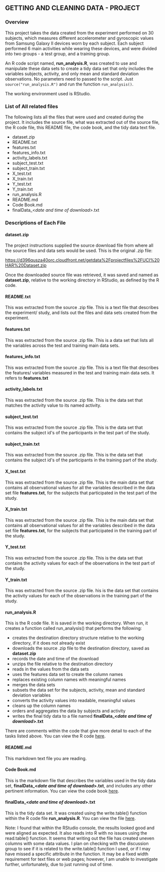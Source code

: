 ## GETTING AND CLEANING DATA - PROJECT

### Overview

This project takes the data created from the experiment performed on 30 subjects, which measures different accelerometer and gyroscopic values from Samsung Galaxy II devices worn by each subject.  Each subject performed 6 main activities while wearing these devices, and were divided into two groups - a test group, and a training group. 

An R code script named, **run_analysis.R**, was created to use and manipulate these data sets to create a tidy data set that only includes the variables subjects, activity, and only mean and standard deviation observations.  No parameters need to passed to the script.  Just ```source("run_analysis.R")``` and run the function ```run_analysis()```.

The working environment used is RStudio.

### List of All related files
The following lists all the files that were used and created during the project.  It includes the source file, what was extracted out of the source file, the R code file, this README file, the code book, and the tidy data text file.
- dataset.zip
- README.txt
- features.txt
- features_info.txt
- activity_labels.txt
- subject_test.txt
- subject_train.txt
- X_test.txt
- X_train.txt
- Y_test.txt
- Y_train.txt
- run_analysis.R
- README.md
- Code Book.md
- finalData_<*date and time of download*>.txt

### Descriptions of Each File

#### dataset.zip

The project instructions supplied the source download file from where all the source files and data sets would be used.  This is the original .zip file:

https://d396qusza40orc.cloudfront.net/getdata%2Fprojectfiles%2FUCI%20HAR%20Dataset.zip 

Once the downloaded source file was retrieved, it was saved and named as **dataset.zip**, relative to the working directory in RStudio, as defined by the R code.

#### README.txt

This was extracted from the source .zip file.  This is a text file that describes the experiment/ study, and lists out the files and data sets created from the experiment.

#### features.txt

This was extracted from the source .zip file. This is a data set that lists all the variables across the test and training main data sets.

#### features_info.txt

This was extracted from the source .zip file. This is a text file that describes the features/ variables measured in the test and training main data sets. It refers to **features.txt**

#### activity_labels.txt

This was extracted from the source .zip file. This is the data set that matches the activity value to its named activity.

#### subject_test.txt

This was extracted from the source .zip file.  This is the data set that contains the subject id's of the participants in the test part of the study.

#### subject_train.txt

This was extracted from the source .zip file. This is the data set that contains the subject id's of the participants in the training part of the study.

#### X_test.txt

This was extracted from the source .zip file. This is the main data set that contains all observational values for all the variables described in the data set file **features.txt**, for the subjects that participated in the test part of the study.

#### X_train.txt

This was extracted from the source .zip file. This is the main data set that contains all observational values for all the variables described in the data set file **features.txt**, for the subjects that participated in the training part of the study.

#### Y_test.txt

This was extracted from the source .zip file. This is the data set that contains the activity values for each of the observations in the test part of the study.

#### Y_train.txt

This was extracted from the source .zip file. his is the data set that contains the activity values for each of the observations in the training part of the study.

#### run_analysis.R

This is the R code file. It is saved in the working directory. When run, it creates a function called run_analysis() that performs the following:

- creates the destination directory structure relative to the working directory, if it does not already exist
- downloads the source .zip file to the destination directory, saved as **dataset.zip**
- records the date and time of the download
- unzips the file relative to the destination directory
- reads in the values from the data sets
- uses the features data set to create the column names
- replaces existing column names with meaningful names
- merges the data sets
- subsets the data set for the subjects, activity, mean and standard deviation variables
- converts the activity values into readable, meaningful values
- cleans up the column names
- orders and aggregates the data by subjects and activity
- writes the final tidy data to a file named **finalData_<*date and time of download*>.txt**

There are comments within the code that give more detail to each of the tasks listed above.  You can view the R code [here](https://github.com/AmbroseT/getdataProject/blob/master/run_analysis.R).

#### README.md

This markdown text file you are reading.

#### Code Book.md

 This is the markdown file that describes the variables used in the tidy data set, **finalData_<*date and time of download*>.txt**, and includes any other pertinent information. You can view the code book [here](https://github.com/AmbroseT/getdataProject/blob/master/Code%20Book.md).

#### finalData_<*date and time of download*>.txt

This is the tidy data set.  It was created using the write.table() function within the R code file **run_analysis.R**.  You can view the file [here](https://github.com/AmbroseT/getdataProject/blob/master/finalData_Fri%20Jul%2025%2012.29.42%202014.txt).

Note: I found that within the RStudio console, the results looked good and were aligned as expected. It also reads into R with no issues using the read.table() function. It seems that writing out the file has created uneven columns with some data values. I plan on checking with the discussion group to see if it is related to the write.table() function I used, or if I may have missed a specific attribute in the function. It may be a fixed width requirement for text files or web pages; however, I am unable to investigate further, unfortunately, due to just running out of time.


